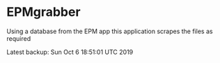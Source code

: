 # EPMgrabber
Using a database from the EPM app this application scrapes the files as required


Latest backup: Sun Oct 6 18:51:01 UTC 2019
